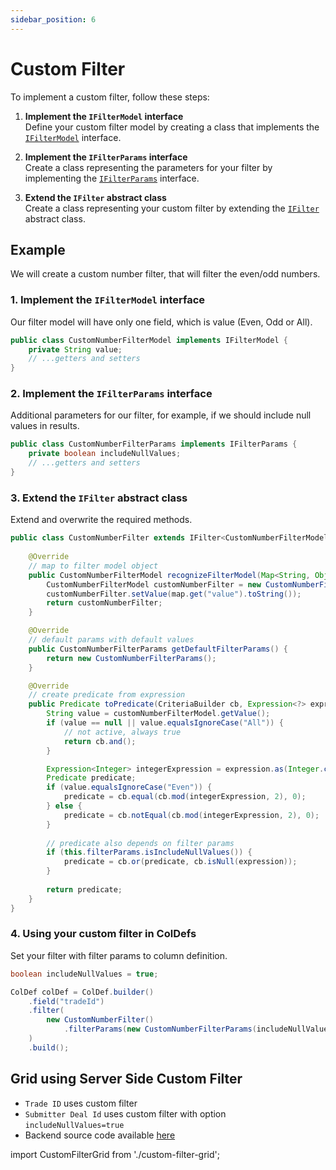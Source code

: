 ```yaml
---
sidebar_position: 6
---
```


# Custom Filter

To implement a custom filter, follow these steps:


1. **Implement the `IFilterModel` interface**  
   Define your custom filter model by creating a class that implements the [`IFilterModel`](https://github.com/smolcan/ag-grid-jpa-adapter/blob/main/src/main/java/io/github/smolcan/aggrid/jpa/adapter/filter/model/IFilterModel.java) interface.

2. **Implement the `IFilterParams` interface**  
   Create a class representing the parameters for your filter by implementing the [`IFilterParams`](https://github.com/smolcan/ag-grid-jpa-adapter/blob/main/src/main/java/io/github/smolcan/aggrid/jpa/adapter/filter/model/simple/params/IFilterParams.java) interface.

3. **Extend the `IFilter` abstract class**  
   Create a class representing your custom filter by extending the [`IFilter`](https://github.com/smolcan/ag-grid-jpa-adapter/blob/main/src/main/java/io/github/smolcan/aggrid/jpa/adapter/filter/IFilter.java) abstract class.


## Example
We will create a custom number filter, that will filter the even/odd numbers.

### 1. **Implement the `IFilterModel` interface**  
Our filter model will have only one field, which is value (Even, Odd or All).
```java
public class CustomNumberFilterModel implements IFilterModel {
    private String value;
    // ...getters and setters
}
```

### 2.  **Implement the `IFilterParams` interface**
Additional parameters for our filter, for example, if we should include null values in results.
```java
public class CustomNumberFilterParams implements IFilterParams {
    private boolean includeNullValues;
    // ...getters and setters
}
```

### 3. **Extend the `IFilter` abstract class** 
Extend and overwrite the required methods.
```java
public class CustomNumberFilter extends IFilter<CustomNumberFilterModel, CustomNumberFilterParams> {
    
    @Override
    // map to filter model object
    public CustomNumberFilterModel recognizeFilterModel(Map<String, Object> map) {
        CustomNumberFilterModel customNumberFilter = new CustomNumberFilterModel();
        customNumberFilter.setValue(map.get("value").toString());
        return customNumberFilter;
    }

    @Override
    // default params with default values
    public CustomNumberFilterParams getDefaultFilterParams() {
        return new CustomNumberFilterParams();
    }

    @Override
    // create predicate from expression
    public Predicate toPredicate(CriteriaBuilder cb, Expression<?> expression, CustomNumberFilterModel customNumberFilterModel) {
        String value = customNumberFilterModel.getValue();
        if (value == null || value.equalsIgnoreCase("All")) {
            // not active, always true
            return cb.and();
        }

        Expression<Integer> integerExpression = expression.as(Integer.class);
        Predicate predicate;
        if (value.equalsIgnoreCase("Even")) {
            predicate = cb.equal(cb.mod(integerExpression, 2), 0);
        } else {
            predicate = cb.notEqual(cb.mod(integerExpression, 2), 0);
        }
        
        // predicate also depends on filter params
        if (this.filterParams.isIncludeNullValues()) {
            predicate = cb.or(predicate, cb.isNull(expression));
        }
        
        return predicate;
    }
}
```

### 4. Using your custom filter in ColDefs
Set your filter with filter params to column definition.
```java
boolean includeNullValues = true;

ColDef colDef = ColDef.builder()
    .field("tradeId")
    .filter(
        new CustomNumberFilter()
            .filterParams(new CustomNumberFilterParams(includeNullValues))
    )
    .build();
```


## Grid using Server Side Custom Filter
- `Trade ID` uses custom filter
- `Submitter Deal Id` uses custom filter with option `includeNullValues=true`
- Backend source code available [here](https://github.com/smolcan/ag-grid-jpa-adapter-docs-backend/blob/main/src/main/java/io/github/smolcan/ag_grid_jpa_adapter_docs_backend/service/docs/CustomFilterService.java)


import CustomFilterGrid from './custom-filter-grid';

<CustomFilterGrid></CustomFilterGrid>
